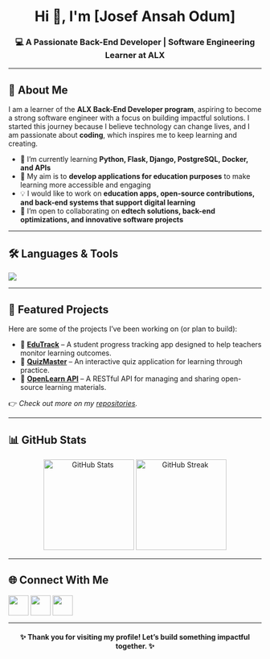 <!-- Profile Header -->
<h1 align="center">Hi 👋, I'm [Josef Ansah Odum]</h1>
<h3 align="center">💻 A Passionate Back-End Developer | Software Engineering Learner at ALX</h3>

---

<!-- About Me Section -->
## 🚀 About Me  
<p>
I am a learner of the <b>ALX Back-End Developer program</b>, aspiring to become a strong software engineer with a focus on building impactful solutions.  
I started this journey because I believe technology can change lives, and I am passionate about <b>coding</b>, which inspires me to keep learning and creating.  
</p>

- 🌱 I’m currently learning **Python, Flask, Django, PostgreSQL, Docker, and APIs**  
- 🎯 My aim is to **develop applications for education purposes** to make learning more accessible and engaging  
- 💡 I would like to work on **education apps, open-source contributions, and back-end systems that support digital learning**  
- 🤝 I’m open to collaborating on **edtech solutions, back-end optimizations, and innovative software projects**  

---

<!-- Skills Section -->
## 🛠️ Languages & Tools  
<p align="left">
  <img src="https://skillicons.dev/icons?i=python,django,flask,postgresql,mysql,sqlite,git,github,linux,docker,html,css,javascript&theme=light" />
</p>

---

<!-- Projects Showcase -->
## 📌 Featured Projects  
<p>
Here are some of the projects I’ve been working on (or plan to build):  
</p>

- 🔹 [**EduTrack**](https://github.com/your-username/project1) – A student progress tracking app designed to help teachers monitor learning outcomes.  
- 🔹 [**QuizMaster**](https://github.com/your-username/project2) – An interactive quiz application for learning through practice.  
- 🔹 [**OpenLearn API**](https://github.com/your-username/project3) – A RESTful API for managing and sharing open-source learning materials.  

👉 *Check out more on my [repositories](https://github.com/your-username?tab=repositories).*  

---

<!-- GitHub Stats -->
## 📊 GitHub Stats  
<p align="center">
  <img src="https://github-readme-stats.vercel.app/api?username=your-username&show_icons=true&theme=tokyonight" alt="GitHub Stats" height="180px"/>
  <img src="https://github-readme-streak-stats.herokuapp.com/?user=your-username&theme=tokyonight" alt="GitHub Streak" height="180px"/>
</p>

---

<!-- Get in Touch -->
## 🌐 Connect With Me  
<p align="left">
  <a href="https://linkedin.com/in/your-linkedin" target="blank"><img align="center" src="https://skillicons.dev/icons?i=linkedin" height="40" /></a>
  <a href="https://twitter.com/your-twitter" target="blank"><img align="center" src="https://skillicons.dev/icons?i=twitter" height="40" /></a>
  <a href="mailto:your-email@gmail.com" target="blank"><img align="center" src="https://img.shields.io/badge/Gmail-D14836?logo=gmail&logoColor=white&style=for-the-badge" height="40" /></a>
</p>

---

<!-- Footer -->
<h4 align="center">✨ Thank you for visiting my profile! Let’s build something impactful together. ✨</h4>
